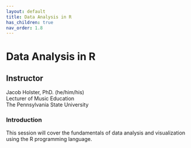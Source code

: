 ```yaml
---
layout: default
title: Data Analysis in R
has_children: true
nav_order: 1.8
---
```


# Data Analysis in R

## Instructor

Jacob Holster, PhD. (he/him/his)  
Lecturer of Music Education  
The Pennsylvania State University

### Introduction

This session will cover the fundamentals of data analysis and visualization using the R programming language.
